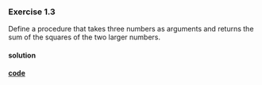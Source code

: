 ### Exercise 1.3

Define a procedure that takes three numbers as arguments and returns the sum of the squares of the two larger numbers.

#### solution
**[code](../../../src/sicp/chapter_01/1_03.rkt)**